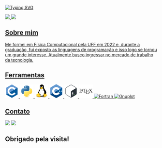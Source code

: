 <a align="center" href="https://git.io/typing-svg"><img src="https://readme-typing-svg.demolab.com?font=Silkscreen&size=14&pause=1000&color=02F734&width=435&lines=Prazer%2C+me+chamo+Daniel+e+este+%C3%A9+meu+portf%C3%B3lio." alt="Typing SVG" /></a>

<div align="left">
  <a href="https://github.com/M-MSilva">
  <img height="180em" src="https://github-readme-stats.vercel.app/api?username=DanSantiago&show_icons=true&theme=white&include_all_commits=true&count_private=true"/>
  <img height="180em" src="https://github-readme-stats.vercel.app/api/top-langs/?username=DanSantiago&layout=compact&langs_count=7&theme=white"/>
</div>

## Sobre mim

Me formei em Física Computacional pela UFF em 2022 e, durante a graduação, fui exposto as linguagens de programação e isso logo se tornou um grande interesse. Atualmente busco ingressar no mercado de trabalho da tecnologia. 

## Ferramentas

<div>
  <img height="45px" src="https://github.com/devicons/devicon/blob/master/icons/c/c-original.svg" alt="C"/>
  <img height="45px" src="https://github.com/devicons/devicon/blob/master/icons/python/python-original.svg" alt="Python"/>
  <img height="45px" src="https://github.com/devicons/devicon/blob/master/icons/linux/linux-original.svg" alt="Linux"/>
  <img height="45px" src="https://github.com/devicons/devicon/blob/master/icons/cplusplus/cplusplus-original.svg" alt="C++"/>
  <img height="45px" src="https://github.com/devicons/devicon/blob/master/icons/bash/bash-original.svg" alt="Bash"/>
  <img height="45px" src="https://github.com/devicons/devicon/blob/master/icons/latex/latex-original.svg" alt="Latex"/>
  <img height="45px" src="https://upload.wikimedia.org/wikipedia/commons/b/b8/Fortran_logo.svg" alt="Fortran"/>
  <img height="45px" src="https://upload.wikimedia.org/wikipedia/commons/0/01/Gnuplot_val.svg" alt="Gnuplot"/>
 
</div>

## Contato

<div>
  <a href="mailto:danieltrabalhobm@hotmail.com"><img src="https://img.shields.io/badge/Email-D14836?style=for-the-badge&logo=gmail&logoColor=white"><a/> 
  <a href="https://www.linkedin.com/in/danielssilva13/"><img src="https://img.shields.io/badge/LinkedIn-0077B5?style=for-the-badge&logo=linkedin&logoColor=white"><a/> 
</div>
    
## Obrigado pela visita!


